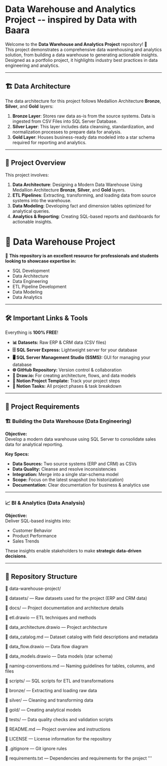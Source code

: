 # Data Warehouse and Analytics Project -- inspired by Data with Baara

Welcome to the **Data Warehouse and Analytics Project** repository! 🚀  
This project demonstrates a comprehensive data warehousing and analytics solution, from building a data warehouse to generating actionable insights. Designed as a portfolio project, it highlights industry best practices in data engineering and analytics.

---
## 🏗️ Data Architecture

The data architecture for this project follows Medallion Architecture **Bronze**, **Silver**, and **Gold** layers:


1. **Bronze Layer**: Stores raw data as-is from the source systems. Data is ingested from CSV Files into SQL Server Database.
2. **Silver Layer**: This layer includes data cleansing, standardization, and normalization processes to prepare data for analysis.
3. **Gold Layer**: Houses business-ready data modeled into a star schema required for reporting and analytics.

---
## 📖 Project Overview

This project involves:

1. **Data Architecture**: Designing a Modern Data Warehouse Using Medallion Architecture **Bronze**, **Silver**, and **Gold** layers.
2. **ETL Pipelines**: Extracting, transforming, and loading data from source systems into the warehouse.
3. **Data Modeling**: Developing fact and dimension tables optimized for analytical queries.
4. **Analytics & Reporting**: Creating SQL-based reports and dashboards for actionable insights.



# 🧠 Data Warehouse Project

🎯 **This repository is an excellent resource for professionals and students looking to showcase expertise in:**

- SQL Development  
- Data Architecture  
- Data Engineering  
- ETL Pipeline Development  
- Data Modeling  
- Data Analytics  

---

## 🛠️ Important Links & Tools

Everything is **100% FREE**!

- **📊 Datasets:** Raw ERP & CRM data (CSV files)  
- **🗄️ SQL Server Express:** Lightweight server for your database  
- **🖥️ SQL Server Management Studio (SSMS):** GUI for managing your database  
- **🌐 GitHub Repository:** Version control & collaboration  
- **🧰 Draw.io:** For creating architecture, flows, and data models  
- **📝 Notion Project Template:** Track your project steps  
- **📌 Notion Tasks:** All project phases & task breakdown  

---

## 🚀 Project Requirements

### 🏗️ Building the Data Warehouse (Data Engineering)

**Objective:**  
Develop a modern data warehouse using SQL Server to consolidate sales data for analytical reporting.

**Key Specs:**

- **Data Sources:** Two source systems (ERP and CRM) as CSVs  
- **Data Quality:** Cleanse and resolve inconsistencies  
- **Integration:** Merge into a single star-schema model  
- **Scope:** Focus on the latest snapshot (no historization)  
- **Documentation:** Clear documentation for business & analytics use  

---

### 📈 BI & Analytics (Data Analysis)

**Objective:**  
Deliver SQL-based insights into:

- Customer Behavior  
- Product Performance  
- Sales Trends  

These insights enable stakeholders to make **strategic data-driven decisions**.

---

## 📂 Repository Structure

📁 data-warehouse-project/

📂 datasets/ — Raw datasets used for the project (ERP and CRM data)

📂 docs/ — Project documentation and architecture details

📝 etl.drawio — ETL techniques and methods

📝 data_architecture.drawio — Project architecture

📄 data_catalog.md — Dataset catalog with field descriptions and metadata

📝 data_flow.drawio — Data flow diagram

📝 data_models.drawio — Data models (star schema)

📄 naming-conventions.md — Naming guidelines for tables, columns, and files

📂 scripts/ — SQL scripts for ETL and transformations

📂 bronze/ — Extracting and loading raw data

📂 silver/ — Cleaning and transforming data

📂 gold/ — Creating analytical models

📂 tests/ — Data quality checks and validation scripts

📄 README.md — Project overview and instructions

📄 LICENSE — License information for the repository

📄 .gitignore — Git ignore rules

📄 requirements.txt — Dependencies and requirements for the project
'''
